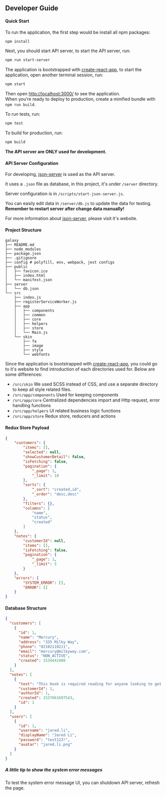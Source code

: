 ## Developer Guide

#### Quick Start
To run the application, the first step would be install all npm packages:

```sh
npm install
```

Next, you should start API server, to start the API server, run:

```sh
npm run start-server
```

The application is bootstrapped with [create-react-app](https://github.com/facebook/create-react-app), to start the application, open another terminal session, run:

```sh
npm start
```
Then open [http://localhost:3000/](http://localhost:3000/) to see the application.<br>
When you’re ready to deploy to production, create a minified bundle with `npm run build`.

To run tests, run:

```sh
npm test
```

To build for production, run:

```sh
npm build
```

<b>The API server are ONLY used for development.</b>

#### API Server Configuration

For developing, [json-server](https://github.com/typicode/json-server) is used as the API server.

It uses a `.json` file as database, in this project, it's under `/server` directory.

Server configuration is in `/scripts/start-json-server.js`.

You can easily edit data in `/server/db.js` to update the data for testing. <b>Remember to restart server after change data manually!</b>

For more information about [json-server](https://github.com/typicode/json-server), please visit it's website.

#### Project Structure

```
galaxy
├── README.md
├── node_modules
├── package.json
├── .gitignore
├── config # polyfill, env, webpack, jest configs
├── public
│   ├── favicon.ico
│   ├── index.html
│   └── manifest.json
├── server
│   └── db.json
└── src
    ├── index.js
    ├── registerServiceWorker.js
    ├── app
    │   ├── components
    │   ├── common
    │   ├── core
    │   ├── helpers
    │   ├── store
    │   └── Main.js
    └── skin
        ├── fa
        ├── image
        ├── style
        └── webfonts
```
Since the application is bootstrapped with [create-react-app](https://github.com/facebook/create-react-app), you could go to it's website to find introduction of each directories used for. Below are some differences: 
- `/src/skin` We used SCSS instead of CSS, and use a separate directory to keep all style related files.
- `/src/app/components` Used for keeping components
- `/src/app/core` Centralized dependencies import and Http request, error handling functions
- `/src/app/helpers` UI related business logic functions
- `/src/app/store` Redux store, reducers and actions

#### Redux Store Payload

```json
{
	"customers": {
		"items": [],
        "selected": null,
        "showCustomerDetail": false,
        "isFetching": false,
        "pagination": {
		    "_page": 1,
		    "_limit": 10
		},
        "sorts": {
		    "_sort": "created,id",
		    "_order": "desc,desc"
		},
        "filters": {},
        "columns": [
		    "name",
		    "status",
		    "created"
		]
	},
	"notes": {
	    "customerId": null,
	    "items": [],
	    "isFetching": false,
	    "pagination": {
		    "_page": 1,
		    "_limit": 5
		}
	},
	"errors": {
	    "SYSTEM_ERROR": [],
	    "ERROR": []
	}
}
```

#### Database Structure
```json
{
  "customers": [
    {
      "id": 1,
      "name": "Mercury",
      "address": "335 Milky Way",
      "phone": "02102110211",
      "email": "mercury@milkyway.com",
      "status": "NON_ACTIVE",
      "created": 1534442400
    }
  ],
  "notes": [
    {
      "text": "This book is required reading for anyone looking to get using D3. A mandatory introduction to a very complex and powerful library.",
      "customerId": 1,
      "authorId": 1,
      "created": 1537061697543,
      "id": 1
    }
  ],
  "users": [
    {
      "id": 1,
      "username": "jared.li",
      "displayName": "Jared Li",
      "password": "test123!",
      "avatar": "jared.li.png"
    }
  ]
}
```

##### A little tip to show the system error messages
To test the system error message UI, you can shutdown API server, refresh the page.
